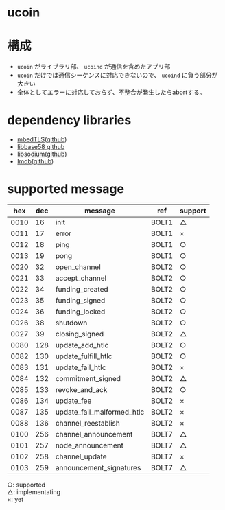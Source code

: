 ucoin
====

# 構成
* `ucoin` がライブラリ部、 `ucoind` が通信を含めたアプリ部
* `ucoin` だけでは通信シーケンスに対応できないので、 `ucoind` に負う部分が大きい
* 全体としてエラーに対応しておらず、不整合が発生したらabortする。


# dependency libraries

* [mbedTLS](https://tls.mbed.org/)([github](https://github.com/ARMmbed/mbedtls))
* [libbase58 github](https://github.com/luke-jr/libbase58)
* [libsodium](https://download.libsodium.org/doc/)([github](https://github.com/jedisct1/libsodium))
* [lmdb](https://symas.com/lightning-memory-mapped-database/)([github](https://github.com/LMDB/lmdb))


# supported message

| hex  | dec | message                    | ref   | support |
|------|-----|----------------------------|-------|---------|
| 0010 | 16  | init                       | BOLT1 | △      |
| 0011 | 17  | error                      | BOLT1 | ×      |
| 0012 | 18  | ping                       | BOLT1 | ○      |
| 0013 | 19  | pong                       | BOLT1 | ○      |
| 0020 | 32  | open_channel               | BOLT2 | ○      |
| 0021 | 33  | accept_channel             | BOLT2 | ○      |
| 0022 | 34  | funding_created            | BOLT2 | ○      |
| 0023 | 35  | funding_signed             | BOLT2 | ○      |
| 0024 | 36  | funding_locked             | BOLT2 | ○      |
| 0026 | 38  | shutdown                   | BOLT2 | ○      |
| 0027 | 39  | closing_signed             | BOLT2 | △      |
| 0080 | 128 | update_add_htlc            | BOLT2 | ○      |
| 0082 | 130 | update_fulfill_htlc        | BOLT2 | ○      |
| 0083 | 131 | update_fail_htlc           | BOLT2 | ×      |
| 0084 | 132 | commitment_signed          | BOLT2 | △      |
| 0085 | 133 | revoke_and_ack             | BOLT2 | ○      |
| 0086 | 134 | update_fee                 | BOLT2 | ×      |
| 0087 | 135 | update_fail_malformed_htlc | BOLT2 | ×      |
| 0088 | 136 | channel_reestablish        | BOLT2 | ×      |
| 0100 | 256 | channel_announcement       | BOLT7 | △      |
| 0101 | 257 | node_announcement          | BOLT7 | △      |
| 0102 | 258 | channel_update             | BOLT7 | ×      |
| 0103 | 259 | announcement_signatures    | BOLT7 | △      |

○: supported  
△: implementating  
×: yet  

